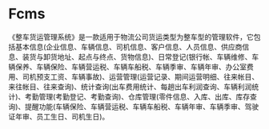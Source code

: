 # Fcms
 《整车货运管理系统》是一款适用于物流公司货运类型为整车型的管理软件，它包括基本信息(企业信息、车辆信息、司机信息、客户信息、人员信息、供应商信息、装货与卸货地址、起点与终点、货物信息)、日常登记(银行帐、车辆维修、车辆保养、车辆保险、车辆营运税、车辆车船税、车辆季审、车辆年审、办公室费用、司机预支工资、车辆事故)、运营管理(运营记录、期间运营明细、往来帐目、来往帐目、往来查询)、统计查询(出车费用统计、每趟出车利润查询、车辆利润统计)、考勤管理(考勤登记、考勤查询)、仓库管理(零件信息、入库、出库、库存查询)、提醒功能(车辆保险、车辆营运税、车辆车船税、车辆年审、车辆季审、驾驶证年审、员工生日、司机生日)。
